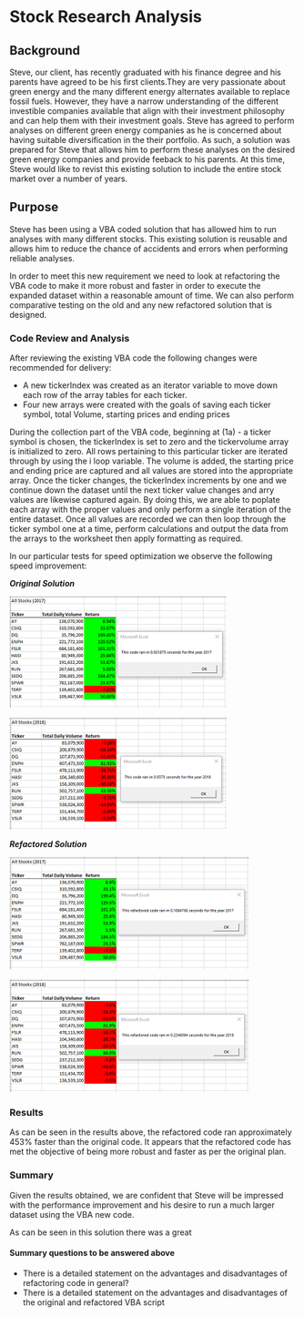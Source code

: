 
# Stock Research Analysis

## Background
Steve, our client, has recently graduated with his finance degree and his parents have agreed to be his first clients.They are very passionate about green energy and the many different energy alternates available to replace fossil fuels. However, they have a narrow understanding of the different investible companies available that align with their investment philosophy and can help them with their investment goals. Steve has agreed to perform analyses on different green energy companies as he is concerned about having suitable diversification in the their portfolio. As such, a solution was prepared for Steve that allows him to perform these analyses on the desired green energy companies and provide feeback to his parents. At this time, Steve would like to revist this existing solution to include the entire stock market over a number of years.

## Purpose
Steve has been using a VBA coded solution that has allowed him to run analyses with many different stocks. This existing solution is reusable and allows him to reduce the chance of accidents and errors when performing reliable analyses.

In order to meet this new requirement we need to look at refactoring the VBA code to make it more robust and faster in order to execute the expanded dataset within a reasonable amount of time. We can also perform comparative testing on the old and any new refactored solution that is designed.

### Code Review and Analysis

After reviewing the existing VBA code the following changes were recommended for delivery:

- A new tickerIndex was created as an iterator variable to move down each row of the array tables for each ticker.
- Four new arrays were created with the goals of saving each ticker symbol, total Volume, starting prices and ending prices
  
During the collection part of the VBA code, beginning at (1a) - a ticker symbol is chosen, the tickerIndex is set to zero and the tickervolume array is initialized to zero. All rows pertaining to this particular ticker are iterated through by using the i loop variable. The volume is added, the starting price and ending price are captured and all values are stored into the appropriate array. Once the ticker changes, the tickerIndex increments by one and we continue down the dataset until the next ticker value changes and arry values are likewise captured again. By doing this, we are able to poplate each array with the proper values and only perform a single iteration of the entire dataset. Once all values are recorded we can then loop through the ticker symbol one at a time, perform calculations and output the data from the arrays to the worksheet then apply formatting as required.

In our particular tests for speed optimization we observe the following speed improvement:

_**Original Solution**_

![Original 2017 Results](Resources/VBA_Challenge_old_2017.png)

![Original 2018 Results](Resources/VBA_Challenge_old_2018.png)

_**Refactored Solution**_

![Refactored 2017 Results](Resources/VBA_Challenge_2017.png)

![Refactored 2018 Results](Resources/VBA_Challenge_2018.png)

### Results 
As can be seen in the results above, the refactored code ran approximately 453% faster than the original code. It appears that the refactored code has met the objective of being more robust and faster as per the original plan.


### Summary

Given the results obtained, we are confident that Steve will be impressed with the performance improvement and his desire to run a much larger dataset using the VBA new code.

As can be seen in this solution there was a great

#### Summary questions to be answered above
- There is a detailed statement on the advantages and disadvantages of refactoring code in general?
- There is a detailed statement on the advantages and disadvantages of the original and refactored VBA script